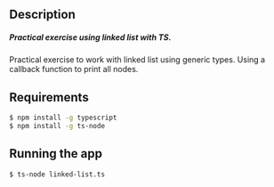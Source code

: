 ## Description

##### Practical exercise using linked list with TS.

Practical exercise to work with linked list using generic types. Using a callback function to print all nodes.

## Requirements

```bash
$ npm install -g typescript
$ npm install -g ts-node
```


## Running the app

```bash
$ ts-node linked-list.ts
```
